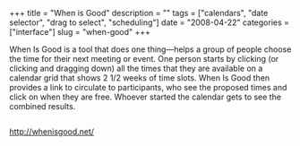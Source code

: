 +++
title = "When is Good"
description = ""
tags = ["calendars", "date selector", "drag to select", "scheduling"]
date = "2008-04-22"
categories = ["interface"]
slug = "when-good"
+++


<p>When Is Good is a tool that does one thing&#8212;helps a group of people choose the time for their next meeting or event. One person starts by clicking (or clicking and dragging down) all the times that they are available on a calendar grid that shows 2 1/2 weeks of time slots. When Is Good then provides a link to circulate to participants, who see the proposed times and click on when they are free. Whoever started the calendar gets to see the combined results. </p>
<div id="screens-full" class="clear"><div class="fullimg clear"><a href="/media/interface/whenisgood-scheduling-1.png" class="group" rel="group" title="1. "><img src="/media/interface/whenisgood-scheduling-1.png" alt="" class="img-responsive"></a></div></div>        
<p><a href="http://whenisgood.net/">http://whenisgood.net/</a></p>

